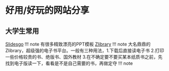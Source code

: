 # 好用/好玩的网站分享
## 大学生常用
[Slidesgo](https://slidesgo.com/)
!!! note
    有很多精致漂亮的PPT模板
[Zlibrary](https://z-lib.id/)
!!! note
    大名鼎鼎的Zlibrary，超级强的电子书平台。一般有三种用法，1.下载后直接读电子书 2.打印一些价格较贵的书、绝版书、国外教材 3.在不确定要不要买某本纸质书之前，先找到电子版读一下，看看是不是自己需要的书，再做定夺 
[]()
!!! note